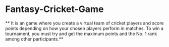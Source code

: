 # Fantasy-Cricket-Game

** It is an game where you create a virtual team of cricket players and score points depending on how your chosen players perform in matches. To win a tournament, you must try and get the maximum points and the No. 1 rank among other participants.**
